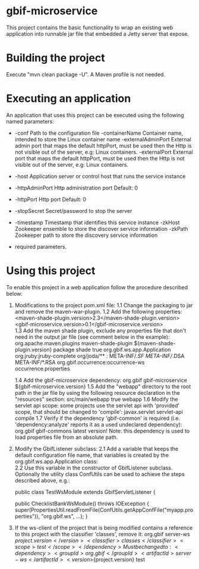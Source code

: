 gbif-microservice
=================

This project contains the basic functionality to wrap an existing web application into runnable jar file that embedded
a Jetty server that expose.

Building the project
=================
Execute "mvn clean package -U". A Maven profile is not needed.

Executing an application
=========================
An application that uses this project can be executed using the following named parameters:
  * -conf
       Path to the configuration file
    -containerName
       Container name, intended to store the Linux container name
    -externalAdminPort
       External admin port that maps the default httpPort, must be used then the
       Http is not visible out of the server, e.g: Linux containers.
    -externalPort
       External port that maps the default httpPort, must be used then the Http
       is not visible out of the server, e.g: Linux containers.
  * -host
       Application server or control host that runs the service instance
  * -httpAdminPort
       Http administration port
       Default: 0
  * -httpPort
       Http port
       Default: 0
  * -stopSecret
       Secret/password to stop the server
  * -timestamp
       Timestamp that identifies this service instance
    -zkHost
       Zookeeper ensemble to store the discover service information
    -zkPath
       Zookeeper path to store the discovery service information

* required parameters.

Using this project
==================
To enable this project in a web application follow the procedure described below:
 
1. Modifications to the project pom.xml file:
     1.1 Change the packaging to <packaging>jar</packaging>  and remove the maven-war-plugin.
     1.2 Add the following properties:
         <properties>
           <maven-shade-plugin.version>2.3</maven-shade-plugin.version>
           <gbif-microservice.version>0.1</gbif-microservice.version>
         </properties>      
      1.3 Add the maven shade plugin, exclude any properties file that don't need in the output jar file (see comment below in the example):
         <plugin>
           <groupId>org.apache.maven.plugins</groupId>
           <artifactId>maven-shade-plugin</artifactId>
           <version>${maven-shade-plugin.version}</version>
           <executions>
             <execution>
               <phase>package</phase>
               <goals>
                 <goal>shade</goal>
               </goals>
               <configuration>
                 <createDependencyReducedPom>true</createDependencyReducedPom>
                 <transformers>
                   <transformer
                     implementation="org.apache.maven.plugins.shade.resource.ServicesResourceTransformer" />
                   <transformer
                     implementation="org.apache.maven.plugins.shade.resource.ManifestResourceTransformer">
                     <mainClass>org.gbif.ws.app.Application</mainClass>
                   </transformer>
                 </transformers>
                 <filters>
                   <filter>
                     <artifact>org.jruby:jruby-complete</artifact>
                     <excludes>
                       <exclude>org/joda/**</exclude>
                     </excludes>
                   </filter>
                   <filter>
                     <artifact>*:*</artifact>
                     <excludes>
                       <exclude>META-INF/*.SF</exclude>
                       <exclude>META-INF/*.DSA</exclude>
                       <exclude>META-INF/*.RSA</exclude>
                     </excludes>
                   </filter>
                   <filter>
                     <!--Exclude configuration file that are not required in the output jar file -->
                     <artifact>org.gbif.occurrence:occurrence-ws</artifact>
                     <excludes>
                       <exclude>occurrence.properties</exclude>
                     </excludes>
                   </filter>
                 </filters>
               </configuration>
             </execution>
           </executions>
         </plugin>
         
      1.4 Add the gbif-microservice dependency:
          <dependency>
            <groupId>org.gbif</groupId>
            <artifactId>gbif-microservice</artifactId>
            <version>${gbif-microservice.version}</version>
          </dependency>
      1.5 Add the "webapp" directory to the root path in the jar file by using the following resource declaration in the "resources" section:
          <resource>
            <directory>src/main/webapp</directory>
            <filtering>true</filtering>
            <targetPath>webapp</targetPath>
          </resource>
      1.6 Modify the servlet api scope: some projects use the servlet api with 'provided' scope, that should be changed to 'compile':
          <dependency>
            <groupId>javax.servlet</groupId>
            <artifactId>servlet-api</artifactId>
            <scope>compile</scope>
          </dependency>
      1.7 Verify if the dependency 'gbif-common' is required (i.e. 'dependency:analyze' reports it as a used undeclared dependency):
          <dependency>
            <groupId>org.gbif</groupId>
            <artifactId>gbif-commons</artifactId>
            <scope>latest version!</scope>
          </dependency>
          Note: this dependency is used to load properties file from an absolute path.
         
 2. Modify the GbifListener subclass:
    2.1 Add a variable that keeps the default configuration file name, that variables is created by the org.gbif.ws.app.Application class:       
    2.2 Use this variable in the constructor of GbifListener subclass.
    Optionally the utility class ConfUtils can be used to achieve the steps described above, e.g.:
        
    public class TestWsModule extends GbifServletListener {

      public ChecklistBankWsModule() throws IOException {
        super(PropertiesUtil.readFromFile(ConfUtils.getAppConfFile("myapp.properties")), "org.gbif.ws", ...);
      }

 3. If the ws-client of the project that is being modified contains a reference to this project with the classifier 'classes', remove it:
    <dependency>
      <groupId>org.gbif</groupId>
      <artifactId>server-ws</artifactId>
      <version>${project.version}</version>
      <classifier>classes</classifier>
      <scope>test</scope>
    </dependency>
    Must be changed to:
    <dependency>
      <groupId>org.gbif</groupId>
      <artifactId>server-ws</artifactId>
      <version>${project.version}</version>
      <scope>test</scope>
    </dependency>
